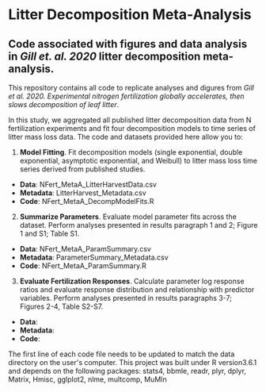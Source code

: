 # Litter Decomposition Meta-Analysis
## Code associated with figures and data analysis in *Gill et. al. 2020* litter decomposition meta-analysis. 
This repository contains all code to replicate analyses and digures from *Gill et al. 2020. Experimental nitrogen fertilization globally accelerates, then slows decomposition of leaf litter*. 

In this study, we aggregated all published litter decomposition data from N fertilization experiments and fit four decomposition models to time series of litter mass loss data. The code and datasets provided here allow you to: 
1. **Model Fitting**. Fit decomposition models (single exponential, double exponential, asymptotic exponential, and Weibull) to litter mass loss time series derived from published studies.
 - **Data**: NFert_MetaA_LitterHarvestData.csv
 - **Metadata**: LitterHarvest_Metadata.csv
 - **Code**: NFert_MetaA_DecompModelFits.R
2. **Summarize Parameters**. Evaluate model parameter fits across the dataset. Perform analyses presented in results paragraph 1 and 2; Figure 1 and S1; Table S1.
 - **Data**: NFert_MetaA_ParamSummary.csv
 - **Metadata**: ParameterSummary_Metadata.csv
 - **Code**: NFert_MetaA_ParamSummary.R  
3. **Evaluate Fertilization Responses**. Calculate parameter log response ratios and evaluate response distribution and relationship with predictor variables. Perform analyses presented in results paragraphs 3-7; Figures 2-4, Table S2-S7.
 - **Data**: 
 - **Metadata**:
 - **Code**:  
 
The first line of each code file needs to be updated to match the data directory on the user's computer.  This project was built under R version3.6.1 and depends on the following packages: stats4, bbmle, readr, plyr, dplyr, Matrix, Hmisc, gglplot2, nlme, multcomp, MuMIn 

